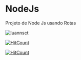 # NodeJs
Projeto de Node Js usando Rotas

<img src="https://komarev.com/ghpvc/?username=luannsct&label=Profile%20views&color=0e75b6&style=flat" alt="luannsct" /> </p>

  [![HitCount](https://hits.dwyl.com/luannsct/https://githubcom/luannsct/NodeJs.svg?style=flat-square)](http://hits.dwyl.com/luannsct/https://githubcom/luannsct/NodeJs)
  
   [![HitCount](https://hits.dwyl.com/luannsct/https://githubcom/luannsct/NodeJs.svg?style=flat-square&show=unique)](http://hits.dwyl.com/luannsct/https://githubcom/luannsct/NodeJs)
